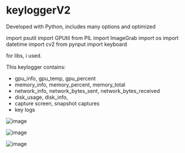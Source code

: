 # keyloggerV2
Developed with Python, includes many options and optimized

import psutil
import GPUtil
from PIL import ImageGrab
import os
import datetime
import cv2
from pynput import keyboard

for libs, i used.

This keylogger contains:
- gpu_info, gpu_temp, gpu_percent
- memory_info, memory_percent, memory_total
- network_info, network_bytes_sent, network_bytes_received
- disk_usage, disk_info, 
- capture screen, snapshot captures
- key logs


![image](https://github.com/usamegl/keyloggerV2/assets/65500764/8b17caf8-6e0a-4379-b8c4-f33571ab323e)


![image](https://github.com/usamegl/keyloggerV2/assets/65500764/689c0f10-9e1a-4cce-a60b-763b90283be0)


![image](https://github.com/usamegl/keyloggerV2/assets/65500764/92736a4a-37dd-4577-95b5-de8d5905df18)




